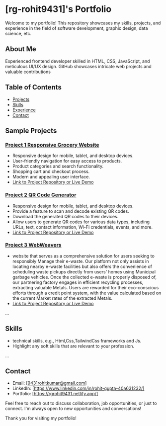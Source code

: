 # [rg-rohit9431]'s Portfolio

Welcome to my portfolio! This repository showcases my skills, projects, and experience in the field of software development, graphic design, data science, etc.

## About Me
Experienced frontend developer skilled in HTML, CSS, JavaScript, and meticulous UI/UX design. GitHub showcases intricate web projects and valuable contributions
## Table of Contents

- [Projects](#projects)
- [Skills](#skills)
- [Experience](#experience)
- [Contact](#contact)

## Sample Projects

### [Project 1 Responsive Grocery Website](https://rg-rohit9431.github.io/responsive-grocery-website-design/)

- Responsive design for mobile, tablet, and desktop devices.
- User-friendly navigation for easy access to products.
- Product categories and search functionality.
- Shopping cart and checkout process.
- Modern and appealing user interface.
- [Link to Project Repository or Live Demo](https://rg-rohit9431.github.io/responsive-grocery-website-design/)

### [Project 2 QR Code Generator](https://rg-rohit9431.github.io/QR-Code-generator/)
- Responsive design for mobile, tablet, and desktop devices.
- Provide a feature to scan and decode existing QR codes.
- Download the generated QR codes to their devices.
- Allow users to generate QR codes for various data types, including URLs, text, contact information, Wi-Fi credentials, events, and more.
- [Link to Project Repository or Live Demo](https://rg-rohit9431.github.io/QR-Code-generator/)

### [Project 3 WebWeavers](https://github.com/rg-rohit9431/WebWeavers)

-  website that serves as a comprehensive solution for users seeking to responsibly Manage their e-waste. Our platform not only assists in locating nearby e-waste facilities but also offers the convenience of scheduling waste pickups directly from users' homes using Municipal garbage vehicles. Once the collected e-waste is properly disposed of, our partnering factory engages in efficient recycling processes, extracting valuable Metals. Users are rewarded for their eco-conscious efforts through a credit point system, with the value calculated based on the current Market rates of the extracted Metals.
- [Link to Project Repository or Live Demo](https://github.com/rg-rohit9431/WebWeavers)

...

## Skills

- technical skills, e.g., Html,Css,TailwindCss frameworks and Js.
- Highlight any soft skills that are relevant to your profession.

...

## Contact

- Email: [9431rohitkumar@gmail.com]
- LinkedIn: [https://www.linkedin.com/in/rohit-gupta-40a631232/]
- Portfolio: [https://rgrohit9431.netlify.app/]

Feel free to reach out to discuss collaboration, job opportunities, or just to connect. I'm always open to new opportunities and conversations!

Thank you for visiting my portfolio!

